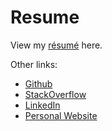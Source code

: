 # Resume
View my [résumé](https://github.com/EvanWieland/Resume/blob/main/Resume.pdf) here.

Other links:
* [Github](https://github.com/EvanWieland)
* [StackOverflow](https://stackoverflow.com/story/evanw)
* [LinkedIn](https://linkedin.com/in/evan-w)
* [Personal Website](https://bitsmithy.io)
